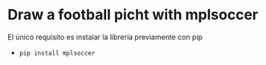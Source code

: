 # Draw a football picht with mplsoccer

El único requisito es instalar la librería previamente con pip 
- ``pip install mplsoccer``
